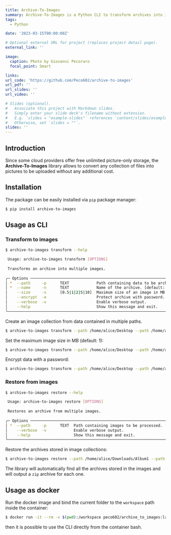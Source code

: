 ```yaml
---
title: Archive-To-Images
summary: Archive-To-Images is a Python CLI to transform archives into images and reverse.
tags:
  - Python

date: '2023-03-15T00:00:00Z'

# Optional external URL for project (replaces project detail page).
external_link: ''

image:
  caption: Photo by Giovanni Pecoraro
  focal_point: Smart

links:
url_code: 'https://github.com/Peco602/archive-to-images'
url_pdf: ''
url_slides: ''
url_video: ''

# Slides (optional).
#   Associate this project with Markdown slides.
#   Simply enter your slide deck's filename without extension.
#   E.g. `slides = "example-slides"` references `content/slides/example-slides.md`.
#   Otherwise, set `slides = ""`.
slides: ''
---
```


## Introduction

Since some cloud providers offer free unlimited picture-only storage, the **Archive-To-Images** library allows to convert any collection of files into pictures to be uploaded without any additional cost. 


## Installation

The package can be easily installed via `pip` package manager:

```bash
$ pip install archive-to-images
```

## Usage as CLI

### Transform to images

```bash
$ archive-to-images transform --help

 Usage: archive-to-images transform [OPTIONS]                                                                           
                                                                                                                        
 Transforms an archive into multiple images.                                                                            
                                                                                                                        
╭─ Options ────────────────────────────────────────────────────────────────────────────────────────────────────────────╮
│ *  --path     -p      TEXT            Path containing data to be archived. [default: None] [required]                │
│ *  --name     -n      TEXT            Name of the archive. [default: None] [required]                                │
│    --size     -s      [0.5|1|2|5|10]  Maximum size of an image in MB. [default: 1]                                   │
│    --encrypt  -e                      Protect archive with password.                                                 │
│    --verbose  -v                      Enable verbose output.                                                         │
│    --help                             Show this message and exit.                                                    │
╰──────────────────────────────────────────────────────────────────────────────────────────────────────────────────────╯
```

Create an image collection from data contained in multiple paths.

```bash
$ archive-to-images transform --path /home/alice/Desktop --path /home/alice/Documents --name ARCHIVE_ALICE
```

Set the maximum image size in MB (default: 1):

```bash
$ archive-to-images transform --path /home/alice/Desktop --path /home/alice/Documents --name ARCHIVE_ALICE -s 5
```

Encrypt data with a password:

```bash
$ archive-to-images transform --path /home/alice/Desktop --path /home/alice/Documents --name ARCHIVE_ALICE -s 5 -e
```

### Restore from images

```bash
$ archive-to-images restore --help

 Usage: archive-to-images restore [OPTIONS]                                                                             
                                                                                                                        
 Restores an archive from multiple images.                                                                              
                                                                                                                        
╭─ Options ────────────────────────────────────────────────────────────────────────────────────────────────────────────╮
│ *  --path     -p      TEXT  Path containing images to be processed. [default: None] [required]                       │
│    --verbose  -v            Enable verbose output.                                                                   │
│    --help                   Show this message and exit.                                                              │
╰──────────────────────────────────────────────────────────────────────────────────────────────────────────────────────╯
```

Restore the archives stored in image collections:

```bash
$ archive-to-images restore --path /home/alice/Downloads/Album1 --path /home/alice/Downloads/Album2
```

The library will automatically find all the archives stored in the images and will output a `zip` archive for each one.


## Usage as docker

Run the docker image and bind the current folder to the `workspace` path inside the container:

```bash
$ docker run -it --rm -v $(pwd):/workspace peco602/archive_to_images:latest bash
```

then it is possible to use the CLI directly from the container bash.

